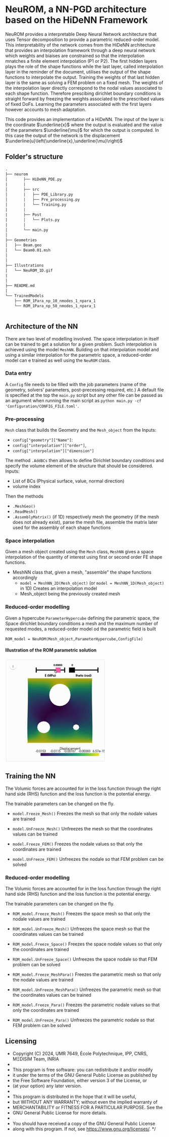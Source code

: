 # NeuROM, a NN-PGD architecture based on the HiDeNN Framework

NeuROM provides a interpretable Deep Neural Network architecture that uses Tensor decomposition to provide a parametric reduced-order model. This interpretability of the network comes from the HiDeNN architecture that provides an interpolation framework through a deep neural network which weights and biaises are constrained so that the interpolation mnatches a finite element interpolation (P1 or P2). 
The first hidden layers plays the role of the shape functions while the last layer, called interpolation layer in the reminder of the document, utilises the output of the shape functions to interpolate the output. Training the weights of that last hidden layer is the same as solving a FEM problem on a fixed mesh. The weights of the interpolation layer directly correspond to the nodal values associated to each shape function. Therefore prescibing dirichlet boundary conditions is straight forward by freezing the weights associated to the prescribed values of fixed DoFs. Learning the parameters associated with the first layers however accounts to mesh adaptation.


This code provides an implementation of a HiDeNN. The input of the layer is the coordinate $\underline{x}$ where the output is evaluated and the value of the parameters $\underline{\mu}$ for which the output is computed. In this case the output of the network is the displacement $\underline{u}\left(\underline{x},\underline{\mu}\right)$

## Folder's structure
``````
.
├── neurom
│       ├── HiDeNN_PDE.py
|       |
│       ├── src
│       |   ├── PDE_Library.py
│       |   ├── Pre_processing.py
│       |   └── Training.py
|       |
|       ├── Post
|       │   └── Plots.py
|       |
│       └── main.py
│   
├── Geometries
│   ├── Beam.geo
│   └── Beam0.01.msh
│
│
├── Illustrations
│   └── NeuROM_1D.gif
|
│
├── README.md
│
└── TrainedModels
    ├── ROM_1Para_np_10_nmodes_1_npara_1
    └── ROM_1Para_np_50_nmodes_1_npara_1
 

``````


## Architecture of the NN

There are two level of modelling involved. The space interpolation in itself can be trained to get a solution for a given problem. Such interpolation is achieved using the model `MeshNN`. Building on that interpolation model and using a similar interpolation for the parametric space, a reduced-order model can e trained as well using the `NeuROM` class.

### Data entry

A `Config` file needs to be filled with the job parameters (name of the geometry, solvers' parameters, post-precessing required, etc.) A default file is specified at the top the `main.py` script but any other file can be passed as an argument when running the main script as `python main.py -cf 'Configuration/CONFIG_FILE.toml'`.

### Pre-processing
`Mesh` class that builds the Geometry and the `Mesh_object` from the 
Inputs:
* `config["geometry"]["Name"]`:
* `config["interpolation"]["order"]`, 
* `config["interpolation"]["dimension"]`

The method `.AddBCs` then allows to define Dirichlet boundary conditions and specify the volume element of the structure that should be considered.
Inputs:
* List of BCs (Physical surface, value, normal direction)
* volume index

Then the methods 
* `.MeshGeo()`                         
* `.ReadMesh()`                      
* `.AssemblyMatrix()` (if 1D)
respectively mesh the geometry (if the mesh does not already exist), parse the mesh file, assemble the matrix later used for the assembly of each shape functions

### Space interpolation

Given a mesh object created using the `Mesh` class,  `MeshNN` gives a space interpolation of the quantity of interest using first or second order FE shape functions.

   * MeshNN class that, given a mesh, "assemble" the shape functions accordingly
        * `model = MeshNN_2D(Mesh_object)` (or `model = MeshNN_1D(Mesh_object)` in 1D) Creates an interpolation model
        * Mesh_object being the previously created mesh


### Reduced-order modelling

Given a hypercube `ParameterHypercube` defining the parametric space, the Space dirichlet boundary conditions a mesh and the maximum number of requested modes, a reduced-order model od the parametric field is built

`ROM_model = NeuROM(Mesh_object,ParameterHypercube,ConfigFile)`

#### Illustration of the ROM parametric solution

![](Illustrations/NeuROM_2D.gif)

## Training the NN 


The Volumic forces are accounted for in the loss function through the right hand side (RHS) function and the loss function is the potential energy.

The trainable parameters can be changed on the fly. 

* `model.Freeze_Mesh()` Freezes the mesh so that only the nodale values are trained
* `model.UnFreeze_Mesh()` Unfreezes the mesh so that the coordinates values can be trained

* `model.Freeze_FEM()` Freezes the nodale values so that only the coordinates are trained
* `model.UnFreeze_FEM()` Unfreezes the nodale so that FEM problem can be solved

### Reduced-order modelling

The Volumic forces are accounted for in the loss function through the right hand side (RHS) function and the loss function is the potential energy.

The trainable parameters can be changed on the fly. 

* `ROM_model.Freeze_Mesh()` Freezes the space mesh so that only the nodale values are trained
* `ROM_model.UnFreeze_Mesh()` Unfreezes the space mesh so that the coordinates values can be trained

* `ROM_model.Freeze_Space()` Freezes the space nodale values so that only the coordinates are trained
* `ROM_model.UnFreeze_Space()` Unfreezes the space nodale so that FEM problem can be solved
* `ROM_model.Freeze_MeshPara()` Freezes the parametric mesh so that only the nodale values are trained
* `ROM_model.UnFreeze_MeshPara()` Unfreezes the parametric mesh so that the coordinates values can be trained

* `ROM_model.Freeze_Para()` Freezes the parametric nodale values so that only the coordinates are trained
* `ROM_model.UnFreeze_Para()` Unfreezes the parametric nodale so that FEM problem can be solved


## Licensing


 * Copyright (C) 2024, UMR 7649, École Polytechnique, IPP, CNRS, MΞDISIM Team, INRIA
 *
 * This program is free software: you can redistribute it and/or modify
 * it under the terms of the GNU General Public License as published by
 * the Free Software Foundation, either version 3 of the License, or
 * (at your option) any later version.
 *
 * This program is distributed in the hope that it will be useful,
 * but WITHOUT ANY WARRANTY; without even the implied warranty of
 * MERCHANTABILITY or FITNESS FOR A PARTICULAR PURPOSE.  See the
 * GNU General Public License for more details.
 *
 * You should have received a copy of the GNU General Public License
 * along with this program.  If not, see <https://www.gnu.org/licenses/>.
 */
